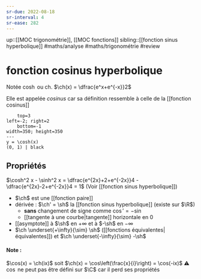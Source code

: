 ```yaml
---
sr-due: 2022-08-18
sr-interval: 4
sr-ease: 282
---
```

up::[[MOC trigonométrie]], [[MOC fonctions]]
sibling::[[fonction sinus hyperbolique]]
#maths/analyse #maths/trigonométrie #review 
# fonction cosinus hyperbolique
Notée $\cosh$ ou $\text{ch}$.
$\ch(x) = \dfrac{e^x+e^{-x}}2$

Elle est appelée _cosinus_ car sa définition ressemble à celle de la [[fonction cosinus]]

```desmos-graph
    top=3
left=-2; right=2
    bottom=-1
width=350; height=350
---
y = \cosh(x)
(0, 1) | black
```

## Propriétés
$\cosh^2 x - \sinh^2 x = \dfrac{e^{2x}+2+e^{-2x}}4 - \dfrac{e^{2x}-2+e^{-2x}}4 = 1$
(Voir [[fonction sinus hyperbolique]])

 - $\ch$ est une [[fonction paire]]
 - dérivée : $\ch' = \sh$ la [[fonction sinus hyperbolique]] (existe sur $\R$)
     - **sans** changement de signe comme $\cos' = -\sin$
     - [[tangente à une courbe|tangente]] horizontale en $0$
 - [[asymptote]] à $\sh$ en $+\infty$ et à $-\sh$ en $-\infty$
 - $\ch \underset{+\infty}{\sim} \sh$ ([[fonctions équivalentes|équivalentes]]) et $\ch \underset{-\infty}{\sim} -\sh$


#### Note :
$\cos(x) = \ch(ix)$ soit $\ch(x) = \cos\left(\frac{x}{i}\right) = \cos(-ix)$
⚠️ $\cos$ ne peut pas être défini sur $\C$ car il perd ses propriétés
